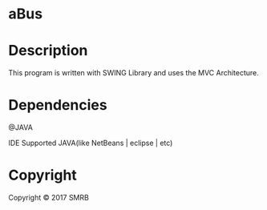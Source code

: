 # aBus

# Description
This program is written with SWING Library and uses the MVC Architecture.

# Dependencies
  @JAVA
  
  IDE Supported JAVA(like NetBeans | eclipse | etc)


# Copyright
Copyright © 2017 SMRB 
